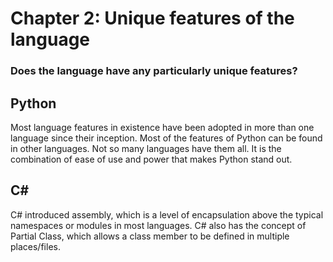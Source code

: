 # Chapter 2: Unique features of the language

### Does the language have any particularly unique features?

## Python

Most language features in existence have been adopted in more than one language since their inception. Most of the features of Python can be found in other languages. Not so many languages have them all. It is the combination of ease of use and power that makes Python stand out.

## C# #

C# introduced assembly, which is a level of encapsulation above the typical namespaces or modules in most languages.
C# also has the concept of Partial Class, which allows a class member to be defined in multiple places/files.
